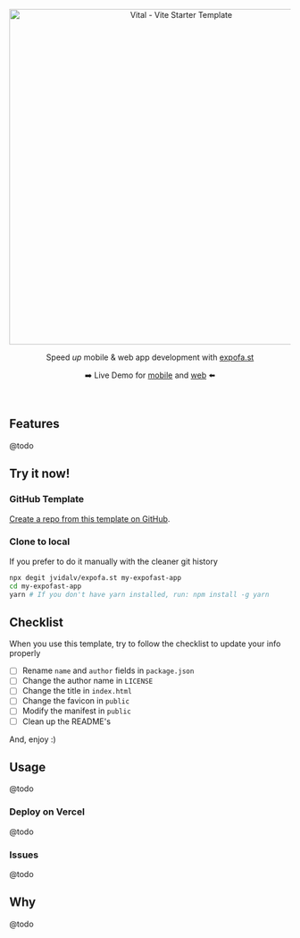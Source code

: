 <p align='center'>
  <img src='https://i.imgur.com/1NPDW5o.jpeg' alt='Vital - Vite Starter Template' width='600'/>
</p>

<p align='center'>
Speed <em>up</em> mobile & web app development with <a href="https://expofa.st">expofa.st</a>
</p>
<p align='center'>
➡️ Live Demo for <a href="https://demo-mobile.expofa.st">mobile</a> and <a href="https://demo.expofa.st">web</a> ⬅️
</p>

<br>

## Features

@todo

## Try it now!

### GitHub Template

[Create a repo from this template on GitHub](https://github.com/jvidalv/expofa.st/generate).

### Clone to local

If you prefer to do it manually with the cleaner git history

```bash
npx degit jvidalv/expofa.st my-expofast-app
cd my-expofast-app
yarn # If you don't have yarn installed, run: npm install -g yarn
```

## Checklist

When you use this template, try to follow the checklist to update your info properly

- [ ] Rename `name` and `author` fields in `package.json`
- [ ] Change the author name in `LICENSE`
- [ ] Change the title in `index.html`
- [ ] Change the favicon in `public`
- [ ] Modify the manifest in `public`
- [ ] Clean up the README's

And, enjoy :)

## Usage

@todo 

### Deploy on Vercel

@todo

### Issues

@todo


## Why

@todo
